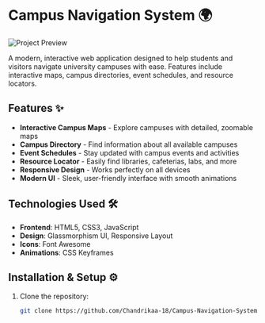 # Campus Navigation System 🌍

![Project Preview](https://i.imgur.com/JQZ1x0O.png)

A modern, interactive web application designed to help students and visitors navigate university campuses with ease. Features include interactive maps, campus directories, event schedules, and resource locators.

## Features ✨

- **Interactive Campus Maps** - Explore campuses with detailed, zoomable maps
- **Campus Directory** - Find information about all available campuses
- **Event Schedules** - Stay updated with campus events and activities
- **Resource Locator** - Easily find libraries, cafeterias, labs, and more
- **Responsive Design** - Works perfectly on all devices
- **Modern UI** - Sleek, user-friendly interface with smooth animations

## Technologies Used 🛠️

- **Frontend**: HTML5, CSS3, JavaScript
- **Design**: Glassmorphism UI, Responsive Layout
- **Icons**: Font Awesome
- **Animations**: CSS Keyframes

## Installation & Setup ⚙️

1. Clone the repository:
   ```bash
   git clone https://github.com/Chandrikaa-18/Campus-Navigation-System.git

